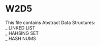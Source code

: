 # W2D5

This file contains Abstract Data Structures:
<br>
_ LINKED LIST <br>
_ HAHSING SET <br>
_ HASH NUMS
